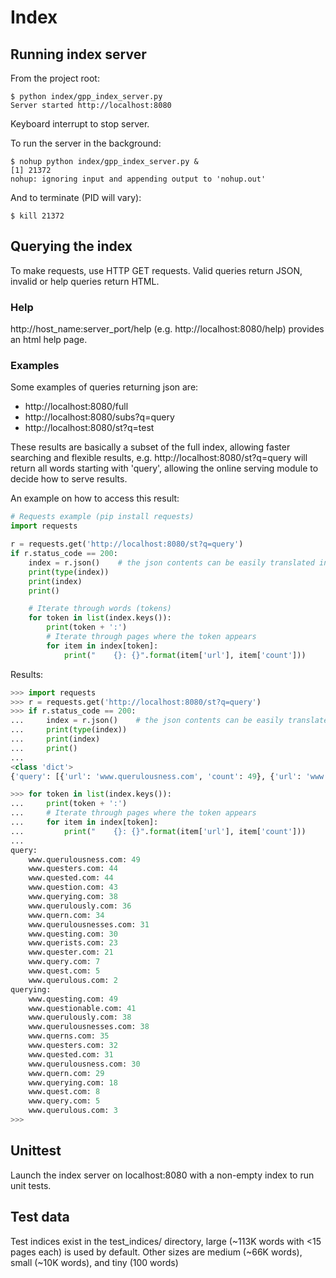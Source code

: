 <!--
## TODO
- [ ] Unit tests
Indexes:
    URLs to pages needed
- [ ] Puctuation stripped
- [ ] Punctuation included
- [ ] Multiple words (?)
- [ ] URL to title and meta tags/descriptions
Updates:
    Calculate a hash of a page's content when indexing, for updates check hashes to see if it's worth
    going through and reindexing the page.
Page rank:
    Calculate ranking based on backlinks, counts, etc
    Retrieval date

## Notes
string punctuation: word_data.translate(word_data.maketrans('', '', string.punctuation + '…°'))
strip accent marks: unidecode.unidecode(word_data)
tokenizer: nltk.word_tokenize(word_data)
    BTW if markov chains are used, tokenize first since removing punctuation will cause empty strings, better for training 
-->

# Index
## Running index server
From the project root:
```
$ python index/gpp_index_server.py
Server started http://localhost:8080

```
Keyboard interrupt to stop server.

To run the server in the background:
```
$ nohup python index/gpp_index_server.py &
[1] 21372
nohup: ignoring input and appending output to 'nohup.out'
```
And to terminate (PID will vary):
```
$ kill 21372
```

## Querying the index
To make requests, use HTTP GET requests. Valid queries return JSON, invalid or help queries return HTML.
### Help
http://host_name:server_port/help (e.g. http://localhost:8080/help) provides an html help page.

### Examples
Some examples of queries returning json are: 
- http://localhost:8080/full
- http://localhost:8080/subs?q=query
- http://localhost:8080/st?q=test

These results are basically a subset of the full index, allowing faster searching and flexible results, e.g. http://localhost:8080/st?q=query will return all words starting with 'query', allowing the online serving module to decide how to serve results.

An example on how to access this result:
```python
# Requests example (pip install requests)
import requests

r = requests.get('http://localhost:8080/st?q=query')
if r.status_code == 200:
    index = r.json()    # the json contents can be easily translated into a dict
    print(type(index))
    print(index)
    print()

    # Iterate through words (tokens)
    for token in list(index.keys()):
        print(token + ':')
        # Iterate through pages where the token appears
        for item in index[token]:
            print("    {}: {}".format(item['url'], item['count']))
```
Results:
```python
>>> import requests
>>> r = requests.get('http://localhost:8080/st?q=query')
>>> if r.status_code == 200:
...     index = r.json()    # the json contents can be easily translated into a dict
...     print(type(index))
...     print(index)
...     print()
...
<class 'dict'>
{'query': [{'url': 'www.querulousness.com', 'count': 49}, {'url': 'www.questers.com', 'count': 44}, {'url': 'www.quested.com', 'count': 44}, {'url': 'www.question.com', 'count': 43}, {'url': 'www.querying.com', 'count': 38}, {'url': 'www.querulously.com', 'count': 36}, {'url': 'www.quern.com', 'count': 34}, {'url': 'www.querulousnesses.com', 'count': 31}, {'url': 'www.questing.com', 'count': 30}, {'url': 'www.querists.com', 'count': 23}, {'url': 'www.quester.com', 'count': 21}, {'url': 'www.query.com', 'count': 7}, {'url': 'www.quest.com', 'count': 5}, {'url': 'www.querulous.com', 'count': 2}], 'querying': [{'url': 'www.questing.com', 'count': 49}, {'url': 'www.questionable.com', 'count': 41}, {'url': 'www.querulously.com', 'count': 38}, {'url': 'www.querulousnesses.com', 'count': 38}, {'url': 'www.querns.com', 'count': 35}, {'url': 'www.questers.com', 'count': 32}, {'url': 'www.quested.com', 'count': 31}, {'url': 'www.querulousness.com', 'count': 30}, {'url': 'www.quern.com', 'count': 29}, {'url': 'www.querying.com', 'count': 18}, {'url': 'www.quest.com', 'count': 8}, {'url': 'www.query.com', 'count': 5}, {'url': 'www.querulous.com', 'count': 3}]}

>>> for token in list(index.keys()):
...     print(token + ':')
...     # Iterate through pages where the token appears
...     for item in index[token]:
...         print("    {}: {}".format(item['url'], item['count']))
...
query:
    www.querulousness.com: 49
    www.questers.com: 44
    www.quested.com: 44
    www.question.com: 43
    www.querying.com: 38
    www.querulously.com: 36
    www.quern.com: 34
    www.querulousnesses.com: 31
    www.questing.com: 30
    www.querists.com: 23
    www.quester.com: 21
    www.query.com: 7
    www.quest.com: 5
    www.querulous.com: 2
querying:
    www.questing.com: 49
    www.questionable.com: 41
    www.querulously.com: 38
    www.querulousnesses.com: 38
    www.querns.com: 35
    www.questers.com: 32
    www.quested.com: 31
    www.querulousness.com: 30
    www.quern.com: 29
    www.querying.com: 18
    www.quest.com: 8
    www.query.com: 5
    www.querulous.com: 3
>>>

```
## Unittest
Launch the index server on localhost:8080 with a non-empty index to run unit tests.

## Test data
Test indices exist in the test_indices/ directory, large (~113K words with <15 pages each) is used by default. Other sizes are medium (~66K words), small (~10K words), and tiny (100 words)